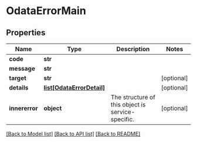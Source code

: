 # OdataErrorMain

## Properties
Name | Type | Description | Notes
------------ | ------------- | ------------- | -------------
**code** | **str** |  | 
**message** | **str** |  | 
**target** | **str** |  | [optional] 
**details** | [**list[OdataErrorDetail]**](OdataErrorDetail.md) |  | [optional] 
**innererror** | **object** | The structure of this object is service-specific. | [optional] 

[[Back to Model list]](../README.md#documentation-for-models) [[Back to API list]](../README.md#documentation-for-api-endpoints) [[Back to README]](../README.md)


